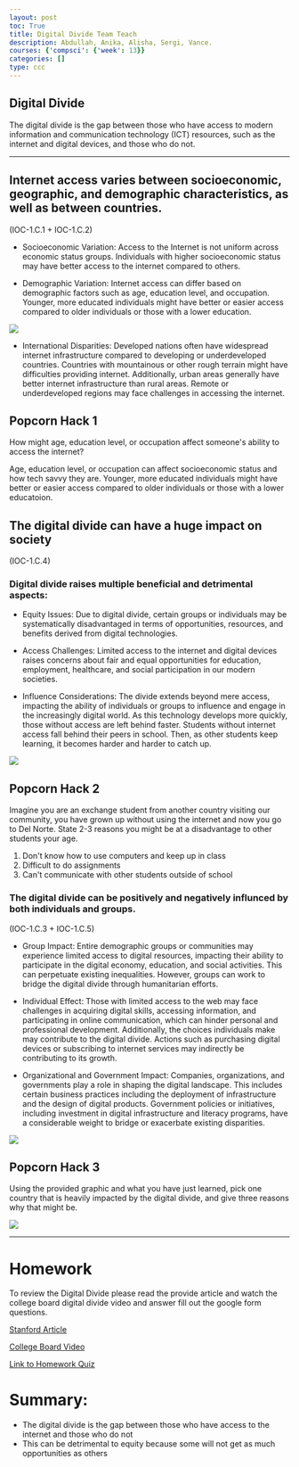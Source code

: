 ```yaml
---
layout: post
toc: True
title: Digital Divide Team Teach
description: Abdullah, Anika, Alisha, Sergi, Vance.
courses: {'compsci': {'week': 13}}
categories: []
type: ccc
---
```


## Digital Divide

The digital divide is the gap between those who have access to modern information and communication technology (ICT) resources, such as the internet and digital devices, and those who do not.

---

## Internet access varies between socioeconomic, geographic, and demographic characteristics, as well as between countries.
(IOC-1.C.1 + IOC-1.C.2)

* Socioeconomic Variation: Access to the Internet is not uniform across economic status groups. Individuals with higher socioeconomic status may have better access to the internet compared to others.

* Demographic Variation: Internet access can differ based on demographic factors such as age, education level, and occupation. Younger, more educated individuals might have better or easier access compared to older individuals or those with a lower education.

![]({{site.baseurl}}/images/demographic.jpg)

* International Disparities: Developed nations often have widespread internet infrastructure compared to developing or underdeveloped countries. Countries with mountainous or other rough terrain might have difficulties providing internet. Additionally, urban areas generally have better internet infrastructure than rural areas. Remote or underdeveloped regions may face challenges in accessing the internet.

## Popcorn Hack 1

How might age, education level, or occupation affect someone's ability to access the internet?

Age, education level, or occupation can affect socioeconomic status and how tech savvy they are. Younger, more educated individuals might have better or easier access compared to older individuals or those with a lower educatoion.

## The digital divide can have a huge impact on society
(IOC-1.C.4)
### Digital divide raises multiple beneficial and detrimental aspects:

* Equity Issues: Due to digital divide, certain groups or individuals may be systematically disadvantaged in terms of opportunities, resources, and benefits derived from digital technologies.

* Access Challenges: Limited access to the internet and digital devices raises concerns about fair and equal opportunities for education, employment, healthcare, and social participation in our modern societies. 

* Influence Considerations: The divide extends beyond mere access, impacting the ability of individuals or groups to influence and engage in the increasingly digital world. As this technology develops more quickly, those without access are left behind faster. Students without internet access fall behind their peers in school. Then, as other students keep learning, it becomes harder and harder to catch up.

![]({{site.baseurl}}/images/systematic.jpg)


## Popcorn Hack 2

Imagine you are an exchange student from another country visiting our community, you have grown up without using the internet and now you go to Del Norte. State 2-3 reasons you might be at a disadvantage to other students your age.

1) Don't know how to use computers and keep up in class
2) Difficult to do assignments
3) Can't communicate with other students outside of school


### The digital divide can be positively and negatively influnced by both individuals and groups.
(IOC-1.C.3 + IOC-1.C.5)

* Group Impact: Entire demographic groups or communities may experience limited access to digital resources, impacting their ability to participate in the digital economy, education, and social activities. This can perpetuate existing inequalities. However, groups can work to bridge the digital divide through humanitarian efforts.

* Individual Effect: Those with limited access to the web may face challenges in acquiring digital skills, accessing information, and participating in online communication, which can hinder personal and professional development. Additionally, the choices individuals make may contribute to the digital divide. Actions such as purchasing digital devices or subscribing to internet services may indirectly be contributing to its growth.

* Organizational and Government Impact: Companies, organizations, and governments play a role in shaping the digital landscape. This includes certain business practices including the deployment of infrastructure and the design of digital products. Government policies or initiatives, including investment in digital infrastructure and literacy programs, have a considerable weight to bridge or exacerbate existing disparities.

![]({{site.baseurl}}/images/benefits.jpg)


## Popcorn Hack 3

Using the provided graphic and what you have just learned, pick one country that is heavily impacted by the digital divide, and give three reasons why that might be. 

![]({{site.baseurl}}/images/pophack3.png)

---

# Homework

To review the Digital Divide please read the provide article and watch the college board digital divide video and answer fill out the google form questions. 

<a href="https://cs.stanford.edu/people/eroberts/cs181/projects/digital-divide/start.html">Stanford Article</a>

<a href="https://apclassroom.collegeboard.org/103/home?apd=acc49kj2ma&unit=5">College Board Video</a>

<a href="https://docs.google.com/forms/d/e/1FAIpQLSctiLGmlzRIRIwvQgNvQcztMYVr7sRiYUJAsu9ZoYe0Oc89aA/viewform?usp=sf_link">Link to Homework Quiz</a>

# Summary:
- The digital divide is the gap between those who have access to the internet and those who do not
- This can be detrimental to equity because some will not get as much opportunities as others
